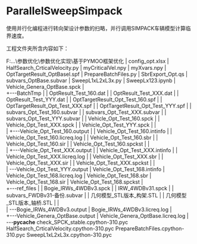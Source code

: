 # ParallelSweepSimpack
使用并行化编程进行转向架设计参数的扫略，并行调用SIMPACK车辆模型计算临界速度。

工程文件夹所含内容如下：

F:\...\参数优化\参数优化实现\基于PYMOO框架优化
|   config_opt.xlsx
|   HalfSearch_CrticalVelocity.py
|   myCriticalVel.npy
|   myXvars.npy
|   OptTargetResult_OptBasel.spf
|   PrepareBatchFiles.py
|   SbrExport_Opt.qs
|   subvars_OptBase.subvar
|   SweepL1xL2xL3x.py
|   SweepLx123.ipynb
|   Vehicle_Genera_OptBase.spck
|   
+---BatchTmp
|   |   OptResult_Test_160.dat
|   |   OptResult_Test_XXX.dat
|   |   OptResult_Test_YYY.dat
|   |   OptTargetResult_Opt_Test_160.spf
|   |   OptTargetResult_Opt_Test_XXX.spf
|   |   OptTargetResult_Opt_Test_YYY.spf
|   |   subvars_Opt_Test_160.subvar
|   |   subvars_Opt_Test_XXX.subvar
|   |   subvars_Opt_Test_YYY.subvar
|   |   Vehicle_Opt_Test_160.spck
|   |   Vehicle_Opt_Test_XXX.spck
|   |   Vehicle_Opt_Test_YYY.spck
|   |   
|   +---Vehicle_Opt_Test_160.output
|   |       Vehicle_Opt_Test_160.intinfo
|   |       Vehicle_Opt_Test_160.licreq.log
|   |       Vehicle_Opt_Test_160.sbr
|   |       Vehicle_Opt_Test_160.sir
|   |       Vehicle_Opt_Test_160.spckst
|   |       
|   +---Vehicle_Opt_Test_XXX.output
|   |       Vehicle_Opt_Test_XXX.intinfo
|   |       Vehicle_Opt_Test_XXX.licreq.log
|   |       Vehicle_Opt_Test_XXX.sbr
|   |       Vehicle_Opt_Test_XXX.sir
|   |       Vehicle_Opt_Test_XXX.spckst
|   |       
|   \---Vehicle_Opt_Test_YYY.output
|           Vehicle_Opt_Test_168.intinfo
|           Vehicle_Opt_Test_168.licreq.log
|           Vehicle_Opt_Test_168.sbr
|           Vehicle_Opt_Test_168.sir
|           Vehicle_Opt_Test_168.spckst
|           
+---ref_files
|   |   Bogie_IRWs_4WDBv3.spck
|   |   IRW_4WDBv31.spck
|   |   subvars_FWDBv31-备份.subvar
|   |   几何模型_STL版本_构架.STL
|   |   几何模型_STL版本_轴桥.STL
|   |   
|   \---Bogie_IRWs_4WDBv3.output
|           Bogie_IRWs_4WDBv3.licreq.log
|           
+---Vehicle_Genera_OptBase.output
|       Vehicle_Genera_OptBase.licreq.log
|       
\---__pycache__
        check_SPCK_stable.cpython-310.pyc
        HalfSearch_CrticalVelocity.cpython-310.pyc
        PrepareBatchFiles.cpython-310.pyc
        SweepL1xL2xL3x.cpython-310.pyc
        
